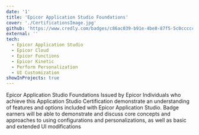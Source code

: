 ```yaml
---
date: '1'
title: 'Epicor Application Studio Foundations'
cover: './CertificationsImage.jpg'
github: 'https://www.credly.com/badges/c86ac039-b91e-4be8-87f5-5c0ccccc6d7a/linked_in_profile'
external: ''
tech:
  - Epicor Application Studio
  - Epicor Cloud
  - Epicor Functions
  - Epicor Kinetic
  - Perform Personalization
  - UI Customization
showInProjects: true
---
```


Epicor Application Studio Foundations
Issued by Epicor
Individuals who achieve this Application Studio Certification demonstrate an understanding of features and options included with Epicor Application Studio. Badge earners will be able to demonstrate and discuss core concepts and approaches to using configurations and personalizations, as well as basic and extended UI modifications